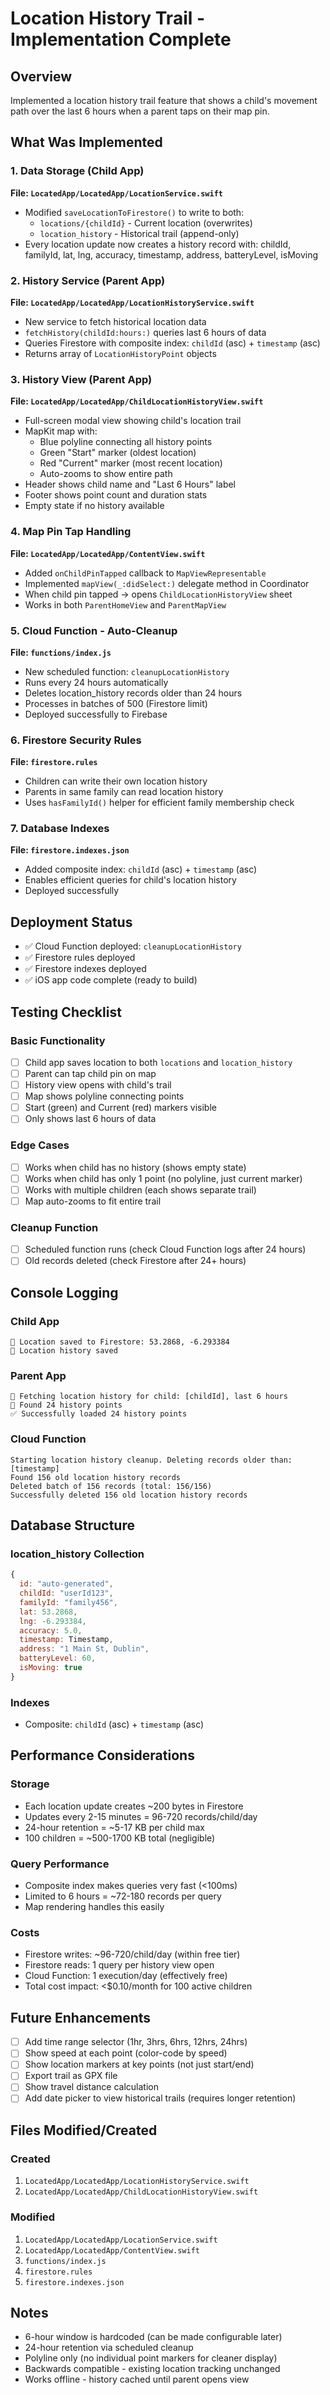 # Location History Trail - Implementation Complete

## Overview
Implemented a location history trail feature that shows a child's movement path over the last 6 hours when a parent taps on their map pin.

## What Was Implemented

### 1. Data Storage (Child App)
**File: `LocatedApp/LocatedApp/LocationService.swift`**
- Modified `saveLocationToFirestore()` to write to both:
  - `locations/{childId}` - Current location (overwrites)
  - `location_history` - Historical trail (append-only)
- Every location update now creates a history record with: childId, familyId, lat, lng, accuracy, timestamp, address, batteryLevel, isMoving

### 2. History Service (Parent App)
**File: `LocatedApp/LocatedApp/LocationHistoryService.swift`**
- New service to fetch historical location data
- `fetchHistory(childId:hours:)` queries last 6 hours of data
- Queries Firestore with composite index: `childId` (asc) + `timestamp` (asc)
- Returns array of `LocationHistoryPoint` objects

### 3. History View (Parent App)
**File: `LocatedApp/LocatedApp/ChildLocationHistoryView.swift`**
- Full-screen modal view showing child's location trail
- MapKit map with:
  - Blue polyline connecting all history points
  - Green "Start" marker (oldest location)
  - Red "Current" marker (most recent location)
  - Auto-zooms to show entire path
- Header shows child name and "Last 6 Hours" label
- Footer shows point count and duration stats
- Empty state if no history available

### 4. Map Pin Tap Handling
**File: `LocatedApp/LocatedApp/ContentView.swift`**
- Added `onChildPinTapped` callback to `MapViewRepresentable`
- Implemented `mapView(_:didSelect:)` delegate method in Coordinator
- When child pin tapped → opens `ChildLocationHistoryView` sheet
- Works in both `ParentHomeView` and `ParentMapView`

### 5. Cloud Function - Auto-Cleanup
**File: `functions/index.js`**
- New scheduled function: `cleanupLocationHistory`
- Runs every 24 hours automatically
- Deletes location_history records older than 24 hours
- Processes in batches of 500 (Firestore limit)
- Deployed successfully to Firebase

### 6. Firestore Security Rules
**File: `firestore.rules`**
- Children can write their own location history
- Parents in same family can read location history
- Uses `hasFamilyId()` helper for efficient family membership check

### 7. Database Indexes
**File: `firestore.indexes.json`**
- Added composite index: `childId` (asc) + `timestamp` (asc)
- Enables efficient queries for child's location history
- Deployed successfully

## Deployment Status

- ✅ Cloud Function deployed: `cleanupLocationHistory`
- ✅ Firestore rules deployed
- ✅ Firestore indexes deployed
- ✅ iOS app code complete (ready to build)

## Testing Checklist

### Basic Functionality
- [ ] Child app saves location to both `locations` and `location_history`
- [ ] Parent can tap child pin on map
- [ ] History view opens with child's trail
- [ ] Map shows polyline connecting points
- [ ] Start (green) and Current (red) markers visible
- [ ] Only shows last 6 hours of data

### Edge Cases
- [ ] Works when child has no history (shows empty state)
- [ ] Works when child has only 1 point (no polyline, just current marker)
- [ ] Works with multiple children (each shows separate trail)
- [ ] Map auto-zooms to fit entire trail

### Cleanup Function
- [ ] Scheduled function runs (check Cloud Function logs after 24 hours)
- [ ] Old records deleted (check Firestore after 24+ hours)

## Console Logging

### Child App
```
📍 Location saved to Firestore: 53.2868, -6.293384
📍 Location history saved
```

### Parent App
```
📍 Fetching location history for child: [childId], last 6 hours
📍 Found 24 history points
✅ Successfully loaded 24 history points
```

### Cloud Function
```
Starting location history cleanup. Deleting records older than: [timestamp]
Found 156 old location history records
Deleted batch of 156 records (total: 156/156)
Successfully deleted 156 old location history records
```

## Database Structure

### location_history Collection
```javascript
{
  id: "auto-generated",
  childId: "userId123",
  familyId: "family456",
  lat: 53.2868,
  lng: -6.293384,
  accuracy: 5.0,
  timestamp: Timestamp,
  address: "1 Main St, Dublin",
  batteryLevel: 60,
  isMoving: true
}
```

### Indexes
- Composite: `childId` (asc) + `timestamp` (asc)

## Performance Considerations

### Storage
- Each location update creates ~200 bytes in Firestore
- Updates every 2-15 minutes = 96-720 records/child/day
- 24-hour retention = ~5-17 KB per child max
- 100 children = ~500-1700 KB total (negligible)

### Query Performance
- Composite index makes queries very fast (<100ms)
- Limited to 6 hours = ~72-180 records per query
- Map rendering handles this easily

### Costs
- Firestore writes: ~96-720/child/day (within free tier)
- Firestore reads: 1 query per history view open
- Cloud Function: 1 execution/day (effectively free)
- Total cost impact: <$0.10/month for 100 active children

## Future Enhancements

- [ ] Add time range selector (1hr, 3hrs, 6hrs, 12hrs, 24hrs)
- [ ] Show speed at each point (color-code by speed)
- [ ] Show location markers at key points (not just start/end)
- [ ] Export trail as GPX file
- [ ] Show travel distance calculation
- [ ] Add date picker to view historical trails (requires longer retention)

## Files Modified/Created

### Created
1. `LocatedApp/LocatedApp/LocationHistoryService.swift`
2. `LocatedApp/LocatedApp/ChildLocationHistoryView.swift`

### Modified
1. `LocatedApp/LocatedApp/LocationService.swift`
2. `LocatedApp/LocatedApp/ContentView.swift`
3. `functions/index.js`
4. `firestore.rules`
5. `firestore.indexes.json`

## Notes

- 6-hour window is hardcoded (can be made configurable later)
- 24-hour retention via scheduled cleanup
- Polyline only (no individual point markers for cleaner display)
- Backwards compatible - existing location tracking unchanged
- Works offline - history cached until parent opens view

